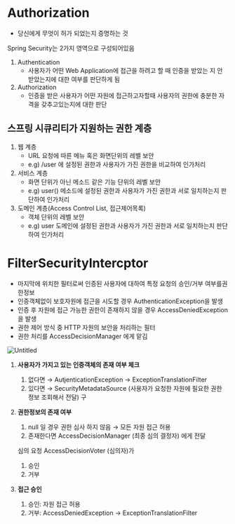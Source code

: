 # 

# Authorization

- 당신에게 무엇이 허가 되었는지 증명하는 것

Spring Security는 2가지 영역으로 구성되어있음

1. Authentication
    - 사용자가 어떤 Web Application에 접근을 하려고 할 때 인증을 받았는 지 안받았는지에 대한 여부를 판단하게 됨
2. Authorization
    - 인증을 받은 사용자가 어떤 자원에 접근하고자할때 사용자의 권한에 충분한 자격을 갖추고있는지에 대한 판단

## 스프링 시큐리티가 지원하는 권한 계층

1. 웹 계층
    - URL 요청에 따른 메뉴 혹은 화면단위의 레벨 보안
    - e.g) /user 에 설정된 권한과 사용자가 가진 권한을 비교하여 인가처리
2. 서비스 계층
    - 화면 단위가 아닌 메소드 같은 기능 단위의 레벨 보안
    - e.g) user() 메소드에 설정된 권한과 사용자가 가진 권한과 서로 일치하는지 판단하여 인가처리
3. 도메인 계층(Access Control List, 접근제어목록)
    - 객체 단위의 레벨 보안
    - e.g) user 도메인에 설정된 권한과 사용자가 가진 권한과 서로 일치하는지 판단하여 인가처리

# FilterSecurityIntercptor

- 마지막에 위치한 필터로써 인증된 사용자에 대하여 특정 요청의 승인/거부 여부를권한정보
- 인증객체없이 보호자원에 접근을 시도할 경우 AuthenticationException을 발생
- 인증 후 자원에 접근 가능한 권한이 존재하지 않을 경우 AccessDeniedException을 발생
- 권한 제어 방식 중 HTTP 자원의 보안을 처리하는 필터
- 권한 처리를 AccessDecisionManager 에게 맡김

![Untitled](https://s3-us-west-2.amazonaws.com/secure.notion-static.com/fdf3f492-290d-4deb-86da-9c70e3c62d59/Untitled.png)

1. **사용자가 가지고 있는 인증객체의 존재 여부 체크**
    1. 없다면 → AutjenticationException → ExceptionTranslationFilter
    2. 있다면 → SecurityMetadataSource (사용자가 요청한 자원에 필요한 권한 정보 조회해서 전달)
       구
2. **권한정보의 존재 여부**
    1. null 일 경우 권한 심사 하지 않음 → 모든 자원 접근 허용
    2. 존재한다면 AccessDecisionManager (최종 심의 결정자) 에게 전달

   심의 요청 AccessDecisionVoter (심의자)가
   1. 승인
   2. 거부
3. **접근 승인**
    1. 승인: 자원 접근 허용
    2. 거부: AccessDeniedException → ExceptionTranslationFilter
